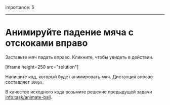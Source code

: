 importance: 5

---

# Анимируйте падение мяча с отскоками вправо

Заставьте мяч падать вправо. Кликните, чтобы увидеть в действии.

[iframe height=250 src="solution"]

Напишите код, который будет анимировать мяч. Дистанция вправо составляет `100px`.

В качестве исходного кода возьмите решение предыдущей задачи <info:task/animate-ball>.